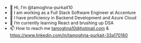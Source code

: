 - 👋 Hi, I’m @tamoghna-purkait10
- 💼 I am working as a Full Stack Software Engineer at Accenture
- 👀 I have proficiency in Backend Development and Azure Cloud
- 🌱 I’m currently learning React and brushing up DSA
- 📫 How to reach me tamoghna10@hotmail.com & https://www.linkedin.com/in/tamoghna-purkait-33a170160 

<!---
tamoghna-purkait10/tamoghna-purkait10 is a ✨ special ✨ repository because its `README.md` (this file) appears on your GitHub profile.
You can click the Preview link to take a look at your changes.
--->
